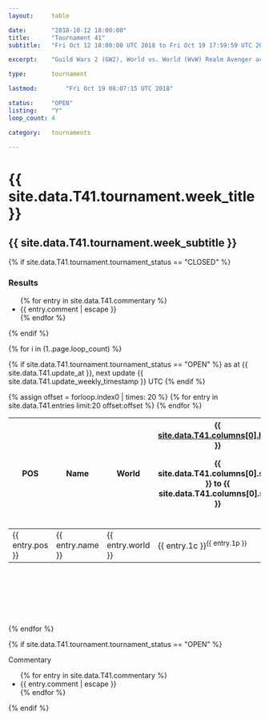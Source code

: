 ```yaml
---
layout:     table

date: 		"2018-10-12 18:00:00"
title: 		"Tournament 41"
subtitle: 	"Fri Oct 12 18:00:00 UTC 2018 to Fri Oct 19 17:59:59 UTC 2018"

excerpt:    "Guild Wars 2 (GW2), World vs. World (WvW) Realm Avenger achivement Tournament. \"Every Kill Counts\""

type:       tournament

lastmod: 		"Fri Oct 19 08:07:15 UTC 2018"

status:     "OPEN"
listing:    "Y"
loop_count: 4

category:   tournaments

---
```

<div class="table_header">
  <h1>{{ site.data.T41.tournament.week_title }}</h1>
  <h2>{{ site.data.T41.tournament.week_subtitle }}</h2>
</div>

{% if site.data.T41.tournament.tournament_status == "CLOSED" %} 
<div class="commentary">
  <h3>Results</h3>
  <ul>
    {% for entry in site.data.T41.commentary %}
    <li class="commentary_list">{{ entry.comment | escape }}</li>
    {% endfor %}
  </ul>
</div>
{% endif %}


{% for i in (1..page.loop_count) %}

{% if site.data.T41.tournament.tournament_status == "OPEN" %} 
<span class="table_nextupdate">as at {{ site.data.T41.update_at }}, next update {{ site.data.T41.update_weekly_timestamp }} UTC</span> 
{% endif %}

<table class="week_table">
  <colgroup>
    <col style="width:18px">
    <col style="width:55px">
    <col style="width:55px">
    <col style="width:14px">
    <col style="width:14px">
    <col style="width:14px">
    <col style="width:14px">
    <col style="width:14px">
    <col style="width:14px">
    <col style="width:14px">
    <col style="width:18px">
  </colgroup>
  <thead>
    <tr>
      <th>POS</th>
      <th class="AlignLeft">Name</th>
      <th class="AlignLeft">World</th>
      <th><div class="label"><a href="{{ site.data.T41.columns[0].url }}">{{ site.data.T41.columns[0].label }}</a><p class="onhover">{{ site.data.T41.columns[0].start }} to {{ site.data.T41.columns[0].stop }}</p></div>​</th>
      <th><div class="label"><a href="{{ site.data.T41.columns[1].url }}">{{ site.data.T41.columns[1].label }}</a><p class="onhover">{{ site.data.T41.columns[1].start }} to {{ site.data.T41.columns[1].stop }}</p></div>​</th>
      <th><div class="label"><a href="{{ site.data.T41.columns[2].url }}">{{ site.data.T41.columns[2].label }}</a><p class="onhover">{{ site.data.T41.columns[2].start }} to {{ site.data.T41.columns[2].stop }}</p></div>​</th>
      <th><div class="label"><a href="{{ site.data.T41.columns[3].url }}">{{ site.data.T41.columns[3].label }}</a><p class="onhover">{{ site.data.T41.columns[3].start }} to {{ site.data.T41.columns[3].stop }}</p></div>​</th>
      <th><div class="label"><a href="{{ site.data.T41.columns[4].url }}">{{ site.data.T41.columns[4].label }}</a><p class="onhover">{{ site.data.T41.columns[4].start }} to {{ site.data.T41.columns[4].stop }}</p></div>​</th>
      <th><div class="label"><a href="{{ site.data.T41.columns[5].url }}">{{ site.data.T41.columns[5].label }}</a><p class="onhover">{{ site.data.T41.columns[5].start }} to {{ site.data.T41.columns[5].stop }}</p></div>​</th>
      <th><div class="label"><a href="{{ site.data.T41.columns[6].url }}">{{ site.data.T41.columns[6].label }}</a><p class="onhover">{{ site.data.T41.columns[6].start }} to {{ site.data.T41.columns[6].stop }}</p></div>​</th>
      <th>Total</th>
    </tr>
  </thead>
  {% assign offset = forloop.index0 | times: 20 %}
  <tbody>
    {% for entry in site.data.T41.entries limit:20 offset:offset %}
      <tr>
        <td class="pl{{ entry.pos }}">{{ entry.pos }}</td>
        <td class="AlignLeft">{{ entry.name }}</td>
        <td class="AlignLeft">{{ entry.world }}</td>
        <td class="pl{{ entry.1p }}">{{ entry.1c }}<sup>{{ entry.1p }}</sup></td>
        <td class="pl{{ entry.2p }}">{{ entry.2c }}<sup>{{ entry.2p }}</sup></td>
        <td class="pl{{ entry.3p }}">{{ entry.3c }}<sup>{{ entry.3p }}</sup></td>
        <td class="pl{{ entry.4p }}">{{ entry.4c }}<sup>{{ entry.4p }}</sup></td>
        <td class="pl{{ entry.5p }}">{{ entry.5c }}<sup>{{ entry.5p }}</sup></td>
        <td class="pl{{ entry.6p }}">{{ entry.6c }}<sup>{{ entry.6p }}</sup></td>
        <td class="pl{{ entry.7p }}">{{ entry.7c }}<sup>{{ entry.7p }}</sup></td>
        <td>{{ entry.total }}</td>
      </tr>
    {% endfor %}  
  </tbody>
</table>
<div class="leaderboard">
  <script async src="//pagead2.googlesyndication.com/pagead/js/adsbygoogle.js"></script>
  <!-- 728x90 -->
  <ins class="adsbygoogle"
       style="display:inline-block;width:728px;height:90px"
       data-ad-client="ca-pub-3274917281288240"
       data-ad-slot="3870538733"></ins>
  <script>
  (adsbygoogle = window.adsbygoogle || []).push({});
  </script>  
</div>
<br />
{% endfor %}

{% if site.data.T41.tournament.tournament_status == "OPEN" %} 
<div class="commentary">
  <span class="commentary_title">Commentary</span>
  <ul>
    {% for entry in site.data.T41.commentary %}
    <li class="commentary_list">{{ entry.comment | escape }}</li>
    {% endfor %}
  </ul>
</div>
{% endif %}




